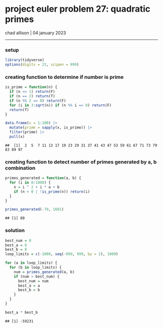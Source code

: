 project euler problem 27: quadratic primes
================
chad allison \| 04 january 2023

------------------------------------------------------------------------

### setup

``` r
library(tidyverse)
options(digits = 22, scipen = 999)
```

### creating function to determine if number is prime

``` r
is_prime = function(n) {
  if (n <= 1) return(F)
  if (n == 2) return(T)
  if (n %% 2 == 0) return(F)
  for (i in 3:sqrt(n)) if (n %% i == 0) return(F)
  return(T)
}

data.frame(x = 1:100) |>
  mutate(prime = sapply(x, is_prime)) |>
  filter(prime) |>
  pull(x)
```

    ##  [1]  2  5  7 11 13 17 19 23 29 31 37 41 43 47 53 59 61 67 71 73 79 83 89 97

### creating function to detect number of primes generated by a, b combination

``` r
primes_generated = function(a, b) {
  for (i in 0:1000) {
    n = i ^ 2 + i * a + b
    if (n < 0 | !is_prime(n)) return(i)
  }
}

primes_generated(-79, 1601)
```

    ## [1] 80

### solution

``` r
best_num = 0
best_a = 0
best_b = 0
loop_limits = c(-1000, seq(-999, 999, by = 2), 1000)

for (a in loop_limits) {
  for (b in loop_limits) {
    num = primes_generated(a, b)
    if (num > best_num) {
      best_num = num
      best_a = a
      best_b = b
    }
  }
}

best_a * best_b
```

    ## [1] -59231
